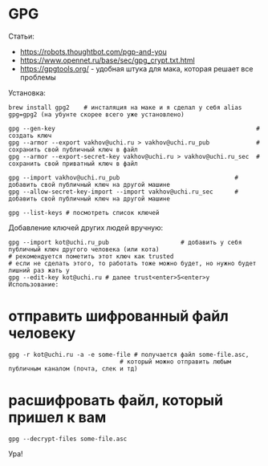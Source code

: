 # GPG

Статьи:

* https://robots.thoughtbot.com/pgp-and-you
* https://www.opennet.ru/base/sec/gpg_crypt.txt.html
* https://gpgtools.org/ - удобная штука для мака, которая решает все проблемы

Установка:

    brew install gpg2    # инсталяция на маке и я сделал у себя alias gpg=gpg2 (на убунте скорее всего уже установлено)

    gpg --gen-key                                                        # создать ключ
    gpg --armor --export vakhov@uchi.ru > vakhov@uchi.ru_pub             # сохранить свой публичный ключ в файл
    gpg --armor --export-secret-key vakhov@uchi.ru > vakhov@uchi.ru_sec  # сохранить свой приватный ключ в файл

    gpg --import vakhov@uchi.ru_pub                                # добавить свой публичный ключ на другой машине
    gpg --allow-secret-key-import --import vakhov@uchi.ru_sec      # добавить свой публичный ключ на другой машине

    gpg --list-keys # посмотреть список ключей

Добавление ключей других людей вручную:

    gpg --import kot@uchi.ru_pub                    # добавить у себя публичный ключ другого человека (или кота)
    # рекомендуется пометить этот ключ как trusted
    # если не сделать этого, то работать тоже можно будет, но нужно будет лишний раз жать y
    gpg --edit-key kot@uchi.ru # далее trust<enter>5<enter>y
    Использование:

# отправить шифрованный файл человеку

    gpg -r kot@uchi.ru -a -e some-file # получается файл some-file.asc,
                                   # который можно отправить любым публичным каналом (почта, слек и тд)

# расшифровать файл, который пришел к вам

    gpg --decrypt-files some-file.asc

Ура!
